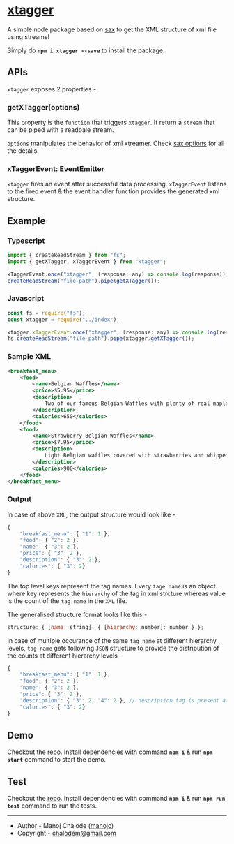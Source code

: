 # [xtagger](https://www.npmjs.com/package/xtagger)

A simple node package based on [sax](https://www.npmjs.com/package/sax) to get the XML structure of xml file using streams!

Simply do **`npm i xtagger --save`** to install the package.

## APIs

`xtagger` exposes 2 properties -

### **getXTagger(options)**

This property is the `function` that triggers `xtagger`. It return a `stream` that can be piped with a readbale stream.

`options` manipulates the behavior of xml xtreamer. Check [sax options](https://www.npmjs.com/package/sax#arguments) for all the details.

### xTaggerEvent: EventEmitter

`xtagger` fires an event after successful data processing. `xTaggerEvent` listens to the fired event & the event handler function provides the generated xml structure.

## Example

### Typescript

```javascript
import { createReadStream } from "fs";
import { getXTagger, xTaggerEvent } from "xtagger";

xTaggerEvent.once("xtagger", (response: any) => console.log(response));
createReadStream("file-path").pipe(getXTagger());
```

### Javascript

```javascript
const fs = require("fs");
const xtagger = require("../index");

xtagger.xTaggerEvent.once("xtagger", (response: any) => console.log(response));
fs.createReadStream("file-path").pipe(xtagger.getXTagger());
```

### Sample XML

```xml
<breakfast_menu>
    <food>
        <name>Belgian Waffles</name>
        <price>$5.95</price>
        <description>
            Two of our famous Belgian Waffles with plenty of real maple syrup
        </description>
        <calories>650</calories>
    </food>
    <food>
        <name>Strawberry Belgian Waffles</name>
        <price>$7.95</price>
        <description>
            Light Belgian waffles covered with strawberries and whipped cream
        </description>
        <calories>900</calories>
    </food>
</breakfast_menu>
```

### Output

In case of above `XML`, the output structure would look like -

```javascript
{
    "breakfast_menu": { "1": 1 },
    "food": { "2": 2 },
    "name": { "3": 2 },
    "price": { "3": 2 },
    "description": { "3": 2 },
    "calories": { "3": 2}
}
```

The top level keys represent the tag names. Every `tage name` is an object where key represents the `hierarchy` of the tag in xml strcture whereas value is the count of the `tag name` in the `XML` file.

The generalised structure format looks like this -

```javascript
structure: { [name: string]: { [hierarchy: number]: number } };
```

In case of multiple occurance of the same `tag name` at different hierarchy levels, `tag name` gets following `JSON` structure to provide the distribution of the counts at different hierarchy levels -

```javascript
{
    "breakfast_menu": { "1": 1 },
    "food": { "2": 2 },
    "name": { "3": 2 },
    "price": { "3": 2 },
    "description": { "3": 2, "4": 2 }, // description tag is present at level 3 & 4
    "calories": { "3": 2}
}
```

## Demo

Checkout the [repo](https://github.com/manojc/xtagger). Install dependencies with command **`npm i`** & run **`npm start`** command to start the demo.

## Test

Checkout the [repo](https://github.com/manojc/xtagger). Install dependencies with command **`npm i`** & run **`npm run test`** command to run the tests.

---

- Author - Manoj Chalode ([manojc](https://github.com/manojc))
- Copyright - chalodem@gmail.com
